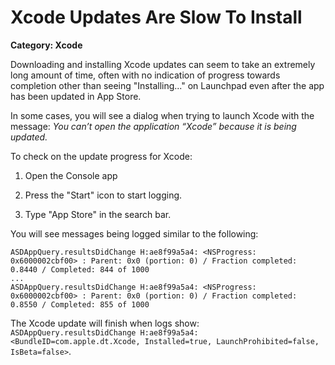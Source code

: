 # Xcode Updates Are Slow To Install

__Category: Xcode__

Downloading and installing Xcode updates can seem to take an extremely long amount of time, often with no indication of progress towards completion other than seeing "Installing..." on  Launchpad even after the app has been updated in App Store. 

In some cases, you will see a dialog when trying to launch Xcode with the message: _You can’t open the application “Xcode” because it is being updated._ 

To check on the update progress for Xcode: 

1. Open the Console app

2. Press the "Start" icon to start logging. 

3. Type "App Store" in the search bar.

You will see messages being logged similar to the following:

```shell
ASDAppQuery.resultsDidChange H:ae8f99a5a4: <NSProgress: 0x6000002cbf00> : Parent: 0x0 (portion: 0) / Fraction completed: 0.8440 / Completed: 844 of 1000
...
ASDAppQuery.resultsDidChange H:ae8f99a5a4: <NSProgress: 0x6000002cbf00> : Parent: 0x0 (portion: 0) / Fraction completed: 0.8550 / Completed: 855 of 1000
```

The Xcode update will finish when logs show: `ASDAppQuery.resultsDidChange H:ae8f99a5a4: <BundleID=com.apple.dt.Xcode, Installed=true, LaunchProhibited=false, IsBeta=false>`.
